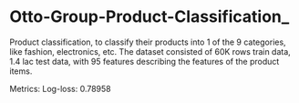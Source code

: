 # Otto-Group-Product-Classification_

Product classification, to classify their products into 1 of the 9 categories, like fashion, electronics, etc. The dataset consisted of 60K rows train data, 1.4 lac test data, with 95 features describing the features of the product items.

Metrics: Log-loss: 0.78958

